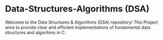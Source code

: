 # Data-Structures-Algorithms (DSA)

Welcome to the Data Structures & Algorithms (DSA) repository! This Project aims to provide clear and
efficient implementations of fundamental data structures and algorihms in C.
